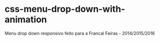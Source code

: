 # css-menu-drop-down-with-animation
Menu drop down responsivo feito para a Francal Feiras - 2014/2015/2016
